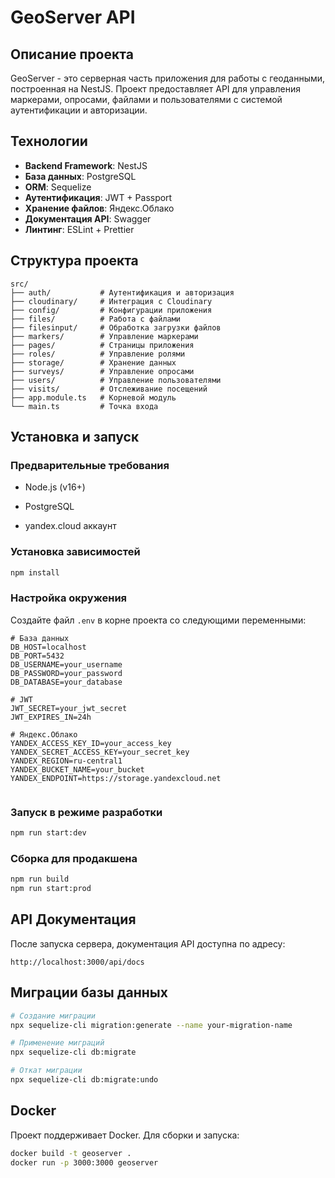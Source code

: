 # GeoServer API

## Описание проекта
GeoServer - это серверная часть приложения для работы с геоданными, построенная на NestJS. Проект предоставляет API для управления маркерами, опросами, файлами и пользователями с системой аутентификации и авторизации.

## Технологии
- **Backend Framework**: NestJS
- **База данных**: PostgreSQL
- **ORM**: Sequelize
- **Аутентификация**: JWT + Passport
- **Хранение файлов**: Яндекс.Облако 
- **Документация API**: Swagger
- **Линтинг**: ESLint + Prettier

## Структура проекта
```
src/
├── auth/           # Аутентификация и авторизация
├── cloudinary/     # Интеграция с Cloudinary
├── config/         # Конфигурации приложения
├── files/          # Работа с файлами
├── filesinput/     # Обработка загрузки файлов
├── markers/        # Управление маркерами
├── pages/          # Страницы приложения
├── roles/          # Управление ролями
├── storage/        # Хранение данных
├── surveys/        # Управление опросами
├── users/          # Управление пользователями
├── visits/         # Отслеживание посещений
├── app.module.ts   # Корневой модуль
└── main.ts         # Точка входа
```

## Установка и запуск

### Предварительные требования
- Node.js (v16+)
- PostgreSQL

- yandex.cloud аккаунт

### Установка зависимостей
```bash
npm install
```

### Настройка окружения
Создайте файл `.env` в корне проекта со следующими переменными:
```env
# База данных
DB_HOST=localhost
DB_PORT=5432
DB_USERNAME=your_username
DB_PASSWORD=your_password
DB_DATABASE=your_database

# JWT
JWT_SECRET=your_jwt_secret
JWT_EXPIRES_IN=24h

# Яндекс.Облако
YANDEX_ACCESS_KEY_ID=your_access_key
YANDEX_SECRET_ACCESS_KEY=your_secret_key
YANDEX_REGION=ru-central1
YANDEX_BUCKET_NAME=your_bucket
YANDEX_ENDPOINT=https://storage.yandexcloud.net


```

### Запуск в режиме разработки
```bash
npm run start:dev
```

### Сборка для продакшена
```bash
npm run build
npm run start:prod
```

## API Документация
После запуска сервера, документация API доступна по адресу:
```
http://localhost:3000/api/docs
```

## Миграции базы данных
```bash
# Создание миграции
npx sequelize-cli migration:generate --name your-migration-name

# Применение миграций
npx sequelize-cli db:migrate

# Откат миграции
npx sequelize-cli db:migrate:undo
```

## Docker
Проект поддерживает Docker. Для сборки и запуска:
```bash
docker build -t geoserver .
docker run -p 3000:3000 geoserver
```

